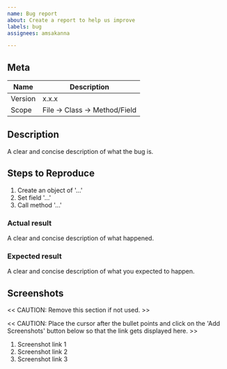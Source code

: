 ```yaml
---
name: Bug report
about: Create a report to help us improve
labels: bug
assignees: amsakanna

---
```


## Meta
| Name | Description |
| -----| ----------- |
| Version | x.x.x |
| Scope | File -> Class -> Method/Field |

## Description
A clear and concise description of what the bug is.

## Steps to Reproduce
1. Create an object of '...'
2. Set field '...'
3. Call method '...'

### Actual result
A clear and concise description of what happened.

### Expected result
A clear and concise description of what you expected to happen.

## Screenshots
<< CAUTION: Remove this section if not used. >>

<< CAUTION: Place the cursor after the bullet points and click on the 'Add Screenshots' button below so that the link gets displayed here. >>

1. Screenshot link 1
2. Screenshot link 2
3. Screenshot link 3
